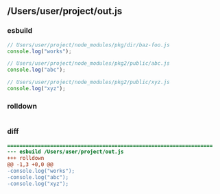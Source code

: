 ## /Users/user/project/out.js
### esbuild
```js
// Users/user/project/node_modules/pkg/dir/baz-foo.js
console.log("works");

// Users/user/project/node_modules/pkg2/public/abc.js
console.log("abc");

// Users/user/project/node_modules/pkg2/public/xyz.js
console.log("xyz");
```
### rolldown
```js

```
### diff
```diff
===================================================================
--- esbuild	/Users/user/project/out.js
+++ rolldown	
@@ -1,3 +0,0 @@
-console.log("works");
-console.log("abc");
-console.log("xyz");

```
